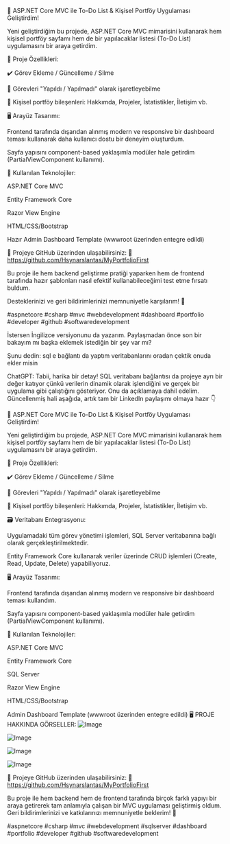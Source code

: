 🎯 ASP.NET Core MVC ile To-Do List & Kişisel Portföy Uygulaması Geliştirdim!

Yeni geliştirdiğim bu projede, ASP.NET Core MVC mimarisini kullanarak hem kişisel portföy sayfamı hem de bir yapılacaklar listesi (To-Do List) uygulamasını bir araya getirdim.

📌 Proje Özellikleri:

✔️ Görev Ekleme / Güncelleme / Silme

🔁 Görevleri "Yapıldı / Yapılmadı" olarak işaretleyebilme

💼 Kişisel portföy bileşenleri: Hakkımda, Projeler, İstatistikler, İletişim vb.

🖥️ Arayüz Tasarımı:

Frontend tarafında dışarıdan alınmış modern ve responsive bir dashboard teması kullanarak daha kullanıcı dostu bir deneyim oluşturdum.

Sayfa yapısını component-based yaklaşımla modüler hale getirdim (PartialViewComponent kullanımı).

🔧 Kullanılan Teknolojiler:

ASP.NET Core MVC

Entity Framework Core

Razor View Engine

HTML/CSS/Bootstrap

Hazır Admin Dashboard Template (wwwroot üzerinden entegre edildi)

📂 Projeye GitHub üzerinden ulaşabilirsiniz:
🔗 https://github.com/Hsynarslantas/MyPortfolioFirst

Bu proje ile hem backend geliştirme pratiği yaparken hem de frontend tarafında hazır şablonları nasıl efektif kullanabileceğimi test etme fırsatı buldum.

Desteklerinizi ve geri bildirimlerinizi memnuniyetle karşılarım! 🙌

#aspnetcore #csharp #mvc #webdevelopment #dashboard #portfolio #developer #github #softwaredevelopment

İstersen İngilizce versiyonunu da yazarım. Paylaşmadan önce son bir bakayım mı başka eklemek istediğin bir şey var mı?



Şunu dedin:
sql e bağlantı da yaptım veritabanlarını oradan çektik onuda ekler misin

ChatGPT:
Tabii, harika bir detay! SQL veritabanı bağlantısı da projeye ayrı bir değer katıyor çünkü verilerin dinamik olarak işlendiğini ve gerçek bir uygulama gibi çalıştığını gösteriyor. Onu da açıklamaya dahil edelim. Güncellenmiş hali aşağıda, artık tam bir LinkedIn paylaşımı olmaya hazır 👇

🎯 ASP.NET Core MVC ile To-Do List & Kişisel Portföy Uygulaması Geliştirdim!

Yeni geliştirdiğim bu projede, ASP.NET Core MVC mimarisini kullanarak hem kişisel portföy sayfamı hem de bir yapılacaklar listesi (To-Do List) uygulamasını bir araya getirdim.

📌 Proje Özellikleri:

✔️ Görev Ekleme / Güncelleme / Silme

🔁 Görevleri "Yapıldı / Yapılmadı" olarak işaretleyebilme

💼 Kişisel portföy bileşenleri: Hakkımda, Projeler, İstatistikler, İletişim vb.

🗃️ Veritabanı Entegrasyonu:

Uygulamadaki tüm görev yönetimi işlemleri, SQL Server veritabanına bağlı olarak gerçekleştirilmektedir.

Entity Framework Core kullanarak veriler üzerinde CRUD işlemleri (Create, Read, Update, Delete) yapabiliyoruz.

🖥️ Arayüz Tasarımı:

Frontend tarafında dışarıdan alınmış modern ve responsive bir dashboard teması kullandım.

Sayfa yapısını component-based yaklaşımla modüler hale getirdim (PartialViewComponent kullanımı).

🔧 Kullanılan Teknolojiler:

ASP.NET Core MVC

Entity Framework Core

SQL Server

Razor View Engine

HTML/CSS/Bootstrap

Admin Dashboard Template (wwwroot üzerinden entegre edildi)
🖥️ PROJE HAKKINDA GÖRSELLER:
![Image](https://github.com/user-attachments/assets/57c2eb5e-73a0-4970-9bde-6e9fa565082b)

![Image](https://github.com/user-attachments/assets/600f7bff-2348-490b-b921-009936a2fa8d)

![Image](https://github.com/user-attachments/assets/54e3c8a6-4acf-45b8-b9a2-6ac9a366e20e)

![Image](https://github.com/user-attachments/assets/96d3dfee-58ed-47e0-ad1b-4851d9cbd1ca)


📂 Projeye GitHub üzerinden ulaşabilirsiniz:
🔗 https://github.com/Hsynarslantas/MyPortfolioFirst

Bu proje ile hem backend hem de frontend tarafında birçok farklı yapıyı bir araya getirerek tam anlamıyla çalışan bir MVC uygulaması geliştirmiş oldum. Geri bildirimlerinizi ve katkılarınızı memnuniyetle beklerim! 🙌

#aspnetcore #csharp #mvc #webdevelopment #sqlserver #dashboard #portfolio #developer #github #softwaredevelopment
